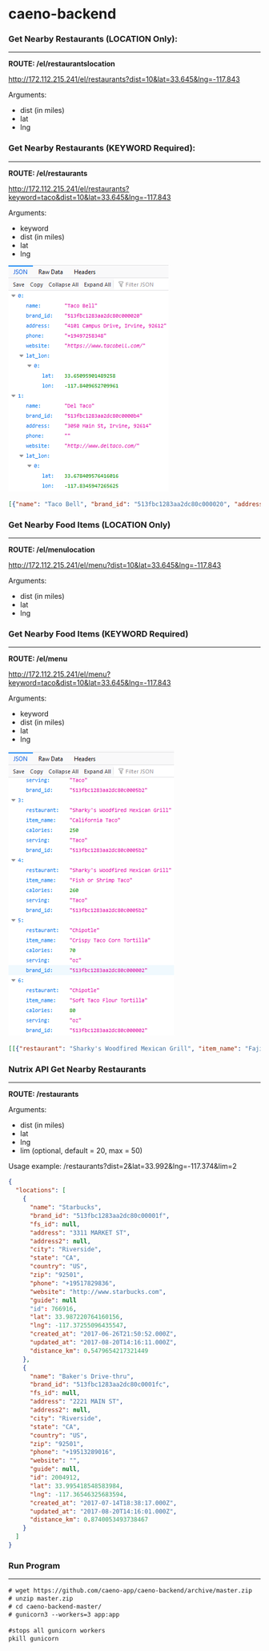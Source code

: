 # caeno-backend

### Get Nearby Restaurants (LOCATION Only):
--------------------------
**ROUTE: /el/restaurantslocation**

http://172.112.215.241/el/restaurants?dist=10&lat=33.645&lng=-117.843

Arguments:
- dist (in miles)
- lat
- lng



### Get Nearby Restaurants (KEYWORD Required):
--------------------------
**ROUTE: /el/restaurants**

http://172.112.215.241/el/restaurants?keyword=taco&dist=10&lat=33.645&lng=-117.843

Arguments:
- keyword
- dist (in miles)
- lat
- lng

![nearby restaurant json output](./data_images/restaurant.PNG)
```json
[{"name": "Taco Bell", "brand_id": "513fbc1283aa2dc80c000020", "address": "4101 Campus Drive, Irvine, 92612", "phone": "+19497258348", "website": "https://www.tacobell.com/", "lat_lon": [{"lat": 33.65095901489258, "lon": -117.8409652709961}]}, {"name": "Del Taco", "brand_id": "513fbc1283aa2dc80c0000b4", "address": "3050 Main St, Irvine, 92614", "phone": "", "website": "http://www.deltaco.com/", "lat_lon": [{"lat": 33.678409576416016, "lon": -117.8345947265625}]}, {"name": "Taco Bell", "brand_id": "513fbc1283aa2dc80c000020", "address": "4101 CAMPUS DR, Irvine, 92612", "phone": "+19497258322", "website": "https://www.tacobell.com/", "lat_lon": [{"lat": 33.647926330566406, "lon": -117.8372802734375}]}, {"name": "Taco Bell", "brand_id": "513fbc1283aa2dc80c000020", "address": "17901 Von Karman Ave, Irvine, 92614", "phone": "+19498634500", "website": "https://www.tacobell.com/", "lat_lon": [{"lat": 33.68659591674805, "lon": -117.84396362304688}]}, {"name": "Del Taco", "brand_id": "513fbc1283aa2dc80c0000b4", "address": "2701 S GRAND AVE, Santa Ana, 92705", "phone": "+17145406157", "website": "http://www.deltaco.com/", "lat_lon": [{"lat": 33.709999084472656, "lon": -117.85029602050781}]}, {"name": "Del Taco", "brand_id": "513fbc1283aa2dc80c0000b4", "address": "2900 S MAIN ST, Santa Ana, 92707", "phone": "+17149790037", "website": "http://www.deltaco.com/", "lat_lon": [{"lat": 33.70859146118164, "lon": -117.86802673339844}]}, {"name": "Taco Bell", "brand_id": "513fbc1283aa2dc80c000020", "address": "401 Newport Center Dr Ste A107, Newport Beach, 92660", "phone": "+19497060303", "website": "https://www.tacobell.com/", "lat_lon": [{"lat": 33.61608123779297, "lon": -117.87474822998047}]}, {"name": "Taco Bell", "brand_id": "513fbc1283aa2dc80c000020", "address": "2246 S GRAND AVE, Santa Ana, 92705", "phone": "+17145574844", "website": "https://www.tacobell.com/", "lat_lon": [{"lat": 33.716400146484375, "lon": -117.85060119628906}]}, {"name": "Del Taco", "brand_id": "513fbc1283aa2dc80c0000b4", "address": "2841 W WARNER AVE, Santa Ana, 92704", "phone": "+17149570900", "website": "http://www.deltaco.com/", "lat_lon": [{"lat": 33.71515655517578, "lon": -117.9078140258789}]}, {"name": "Taco Bell", "brand_id": "513fbc1283aa2dc80c000020", "address": "1400 W COAST HWY, Newport Beach, 92663", "phone": "+19496468656", "website": "https://www.tacobell.com/", "lat_lon": [{"lat": 33.619998931884766, "lon": -117.91600036621094}]}]
```


### Get Nearby Food Items (LOCATION Only)
-------------------------
**ROUTE: /el/menulocation**

http://172.112.215.241/el/menu?dist=10&lat=33.645&lng=-117.843

Arguments:
- dist (in miles)
- lat
- lng


### Get Nearby Food Items (KEYWORD Required)
-------------------------
**ROUTE: /el/menu**

http://172.112.215.241/el/menu?keyword=taco&dist=10&lat=33.645&lng=-117.843

Arguments:
- keyword
- dist (in miles)
- lat
- lng

![nearby food items json output](./data_images/menu.PNG)
```json
[[{"restaurant": "Sharky's Woodfired Mexican Grill", "item_name": "Fajita Taco", "calories": 330, "serving": "Taco", "brand_id": "513fbc1283aa2dc80c0005b2"}, {"restaurant": "Sharky's Woodfired Mexican Grill", "item_name": "Organic Tofu & Vegetables Taco", "calories": 240, "serving": "Taco", "brand_id": "513fbc1283aa2dc80c0005b2"}, {"restaurant": "Sharky's Woodfired Mexican Grill", "item_name": "Original Taco", "calories": 170, "serving": "Taco", "brand_id": "513fbc1283aa2dc80c0005b2"}, {"restaurant": "Sharky's Woodfired Mexican Grill", "item_name": "California Taco", "calories": 250, "serving": "Taco", "brand_id": "513fbc1283aa2dc80c0005b2"}, {"restaurant": "Sharky's Woodfired Mexican Grill", "item_name": "Fish or Shrimp Taco", "calories": 260, "serving": "Taco", "brand_id": "513fbc1283aa2dc80c0005b2"}, {"restaurant": "Chipotle", "item_name": "Crispy Taco Corn Tortilla", "calories": 70, "serving": "oz", "brand_id": "513fbc1283aa2dc80c000002"}, {"restaurant": "Chipotle", "item_name": "Soft Taco Flour Tortilla", "calories": 80, "serving": "oz", "brand_id": "513fbc1283aa2dc80c000002"}, {"restaurant": "Chipotle", "item_name": "Crispy Taco Shell", "calories": 210, "serving": "shell", "brand_id": "513fbc1283aa2dc80c000002"}, {"restaurant": "Del Taco", "item_name": "2 Beer Battered Fish Tacos", "calories": 1060, "serving": "Serving", "brand_id": "513fbc1283aa2dc80c0000b4"}, {"restaurant": "Del Taco", "item_name": "2 Del Tacos, Beef", "calories": 1210, "serving": "Serving", "brand_id": "513fbc1283aa2dc80c0000b4"}]]
```


### Nutrix API Get Nearby Restaurants
---------------------------------
**ROUTE: /restaurants**

Arguments: 
- dist (in miles)
- lat
- lng
- lim (optional, default = 20, max = 50)

Usage example:
/restaurants?dist=2&lat=33.992&lng=-117.374&lim=2

```json
{
  "locations": [
    {
      "name": "Starbucks",
      "brand_id": "513fbc1283aa2dc80c00001f",
      "fs_id": null,
      "address": "3311 MARKET ST",
      "address2": null,
      "city": "Riverside",
      "state": "CA",
      "country": "US",
      "zip": "92501",
      "phone": "+19517829836",
      "website": "http://www.starbucks.com",
      "guide": null
      "id": 766916,
      "lat": 33.987220764160156,
      "lng": -117.37255096435547,
      "created_at": "2017-06-26T21:50:52.000Z",
      "updated_at": "2017-08-20T14:16:11.000Z",
      "distance_km": 0.5479654217321449
    },
    {
      "name": "Baker's Drive-thru",
      "brand_id": "513fbc1283aa2dc80c0001fc",
      "fs_id": null,
      "address": "2221 MAIN ST",
      "address2": null,
      "city": "Riverside",
      "state": "CA",
      "country": "US",
      "zip": "92501",
      "phone": "+19513289016",
      "website": "",
      "guide": null,
      "id": 2004912,
      "lat": 33.995418548583984,
      "lng": -117.36546325683594,
      "created_at": "2017-07-14T18:38:17.000Z",
      "updated_at": "2017-08-20T14:16:01.000Z",
      "distance_km": 0.8740053493738467
    }
  ]
}
```

### Run Program
-----------------------
```
# wget https://github.com/caeno-app/caeno-backend/archive/master.zip
# unzip master.zip
# cd caeno-backend-master/
# gunicorn3 --workers=3 app:app

#stops all gunicorn workers
pkill gunicorn
```
